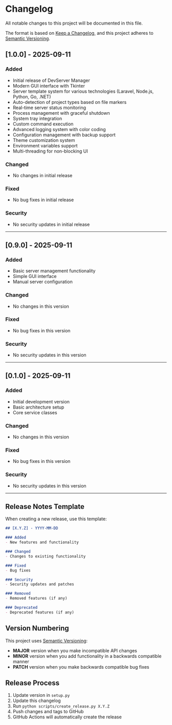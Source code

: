 # Changelog

All notable changes to this project will be documented in this file.

The format is based on [Keep a Changelog](https://keepachangelog.com/en/1.0.0/),
and this project adheres to [Semantic Versioning](https://semver.org/spec/v2.0.0.html).

## [1.0.0] - 2025-09-11

### Added
- Initial release of DevServer Manager
- Modern GUI interface with Tkinter
- Server template system for various technologies (Laravel, Node.js, Python, Go, .NET)
- Auto-detection of project types based on file markers
- Real-time server status monitoring
- Process management with graceful shutdown
- System tray integration
- Custom command execution
- Advanced logging system with color coding
- Configuration management with backup support
- Theme customization system
- Environment variables support
- Multi-threading for non-blocking UI

### Changed
- No changes in initial release

### Fixed
- No bug fixes in initial release

### Security
- No security updates in initial release

---

## [0.9.0] - 2025-09-11

### Added
- Basic server management functionality
- Simple GUI interface
- Manual server configuration

### Changed
- No changes in this version

### Fixed
- No bug fixes in this version

### Security
- No security updates in this version

---

## [0.1.0] - 2025-09-11

### Added
- Initial development version
- Basic architecture setup
- Core service classes

### Changed
- No changes in this version

### Fixed
- No bug fixes in this version

### Security
- No security updates in this version

---

## Release Notes Template

When creating a new release, use this template:

```markdown
## [X.Y.Z] - YYYY-MM-DD

### Added
- New features and functionality

### Changed
- Changes to existing functionality

### Fixed
- Bug fixes

### Security
- Security updates and patches

### Removed
- Removed features (if any)

### Deprecated
- Deprecated features (if any)
```

## Version Numbering

This project uses [Semantic Versioning](https://semver.org/):

- **MAJOR** version when you make incompatible API changes
- **MINOR** version when you add functionality in a backwards compatible manner
- **PATCH** version when you make backwards compatible bug fixes

## Release Process

1. Update version in `setup.py`
2. Update this changelog
3. Run `python scripts/create_release.py X.Y.Z`
4. Push changes and tags to GitHub
5. GitHub Actions will automatically create the release